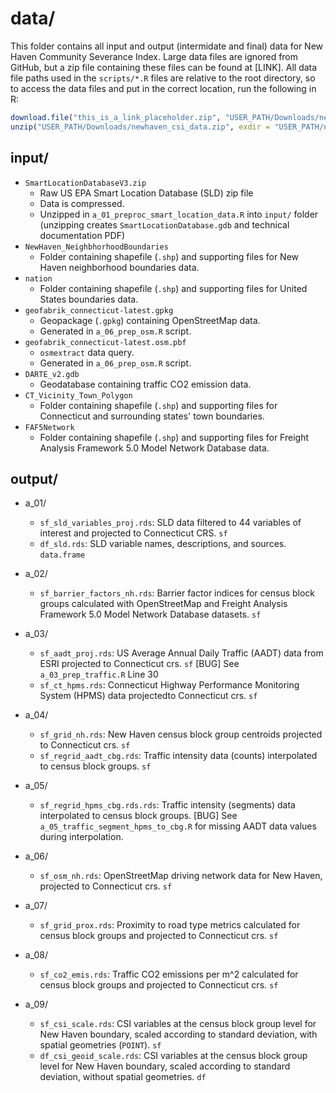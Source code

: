 # data/
This folder contains all input and output (intermidate and final) data for New Haven Community Severance Index. Large data files are ignored from GitHub, but a zip file containing these files can be found at [LINK]. All data file paths used in the `scripts/*.R` files are relative to the root directory, so to access the data files and put in the correct location, run the following in R:

```r
download.file("this_is_a_link_placeholder.zip", "USER_PATH/Downloads/newhaven_csi_data.zip")
unzip("USER_PATH/Downloads/newhaven_csi_data.zip", exdir = "USER_PATH/newhaven_csi/data/")
```

## input/
- `SmartLocationDatabaseV3.zip`
  - Raw US EPA Smart Location Database (SLD) zip file
  - Data is compressed.
  - Unzipped in `a_01_preproc_smart_location_data.R` into `input/` folder (unzipping creates `SmartLocationDatabase.gdb` and technical documentation PDF)
- `NewHaven_NeighbhorhoodBoundaries`
  - Folder containing shapefile (`.shp`) and supporting files for New Haven neighborhood boundaries data.
- `nation`
  - Folder containing shapefile (`.shp`) and supporting files for United States boundaries data.
- `geofabrik_connecticut-latest.gpkg`
  - Geopackage (`.gpkg`) containing OpenStreetMap data.
  - Generated in `a_06_prep_osm.R` script.
- `geofabrik_connecticut-latest.osm.pbf`
  - `osmextract` data query.
  - Generated in `a_06_prep_osm.R` script.
- `DARTE_v2.gdb`
  - Geodatabase containing traffic CO2 emission data.
- `CT_Vicinity_Town_Polygon`
  - Folder containing shapefile (`.shp`) and supporting files for Connecticut and surrounding states' town boundaries.
- `FAF5Network`
  - Folder containing shapefile (`.shp`) and supporting files for Freight Analysis Framework 5.0 Model Network Database data.

## output/
- a_01/
  - `sf_sld_variables_proj.rds`: SLD data filtered to 44 variables of interest and projected to Connecticut CRS. `sf`
  - `df_sld.rds`: SLD variable names, descriptions, and sources. `data.frame`

- a_02/
  - `sf_barrier_factors_nh.rds`: Barrier factor indices for census block groups calculated with OpenStreetMap and Freight Analysis Framework 5.0 Model Network Database datasets. `sf`

- a_03/
  - `sf_aadt_proj.rds`:  US Average Annual Daily Traffic (AADT) data from ESRI projected to Connecticut crs. `sf`
      [BUG] See `a_03_prep_traffic.R` Line 30
  - `sf_ct_hpms.rds`: Connecticut Highway Performance Monitoring System (HPMS) data projectedto Connecticut crs. `sf`

- a_04/
  - `sf_grid_nh.rds`: New Haven census block group centroids projected to Connecticut crs. `sf`
  - `sf_regrid_aadt_cbg.rds`: Traffic intensity data (counts) interpolated to census block groups. `sf`

- a_05/
  - `sf_regrid_hpms_cbg.rds.rds`: Traffic intensity (segments) data interpolated to census block groups. [BUG] See `a_05_traffic_segment_hpms_to_cbg.R` for missing AADT data values during interpolation.

- a_06/
  - `sf_osm_nh.rds`: OpenStreetMap driving network data for New Haven, projected to Connecticut crs. `sf`

- a_07/
  - `sf_grid_prox.rds`: Proximity to road type metrics calculated for census block groups and projected to Connecticut crs. `sf`

- a_08/
  - `sf_co2_emis.rds`: Traffic CO2 emissions per m^2 calculated for census block groups and projected to Connecticut crs. `sf`

- a_09/
  - `sf_csi_scale.rds`: CSI variables at the census block group level for New Haven boundary, scaled according to standard deviation, with spatial geometries (`POINT`). `sf`
  - `df_csi_geoid_scale.rds`: CSI variables at the census block group level for New Haven boundary, scaled according to standard deviation, without spatial geometries. `df`
